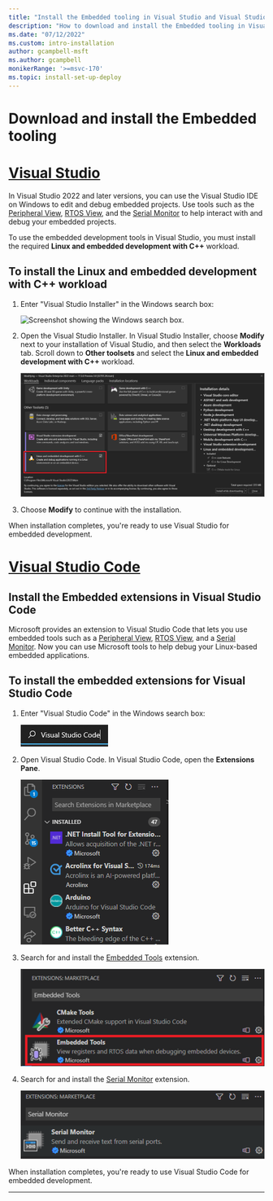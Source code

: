 ```yaml
---
title: "Install the Embedded tooling in Visual Studio and Visual Studio Code"
description: "How to download and install the Embedded tooling in Visual Studio and Visual Studio Code."
ms.date: "07/12/2022"
ms.custom: intro-installation
author: gcampbell-msft
ms.author: gcampbell
monikerRange: '>=msvc-170'
ms.topic: install-set-up-deploy
---
```


# Download and install the Embedded tooling

# [Visual Studio](#tab/visual-studio)

In Visual Studio 2022 and later versions, you can use the Visual Studio IDE on Windows to edit and debug embedded projects. Use tools such as the [Peripheral View](./peripheral-view.md), [RTOS View](./rtos-view.md), and the [Serial Monitor](./serial-monitor.md) to help interact with and debug your embedded projects.

To use the embedded development tools in Visual Studio, you must install the required **Linux and embedded development with C++** workload.

## To install the Linux and embedded development with C++ workload

1. Enter "Visual Studio Installer" in the Windows search box:

   ![Screenshot showing the Windows search box.](../linux/media/visual-studio-installer-search.png)

1. Open the Visual Studio Installer. In Visual Studio Installer, choose **Modify** next to your installation of Visual Studio, and then select the **Workloads** tab. Scroll down to **Other toolsets** and select the **Linux and embedded development with C++** workload.

   ![Screenshot showing the Visual C++ for Linux Development workload item in Visual Studio Installer.](media/linux-and-embedded-workload.png)

1. Choose **Modify** to continue with the installation.

When installation completes, you're ready to use Visual Studio for embedded development.

# [Visual Studio Code](#tab/visual-studio-code)

## Install the Embedded extensions in Visual Studio Code

Microsoft provides an extension to Visual Studio Code that lets you use embedded tools such as a [Peripheral View](./peripheral-view.md), [RTOS View](./rtos-view.md), and a [Serial Monitor](./serial-monitor.md). Now you can use Microsoft tools to help debug your Linux-based embedded applications.

## To install the embedded extensions for Visual Studio Code

1. Enter "Visual Studio Code" in the Windows search box:

    ![Search-Visual-Studio-Code](media/windows-search-vscode.png)

1. Open Visual Studio Code. In Visual Studio Code, open the **Extensions Pane**.

    ![Visual Studio Code Extensions Pane](media/extensions-pane.png)

1. Search for and install the [Embedded Tools](https://marketplace.visualstudio.com/items?itemName=ms-vscode.vscode-embedded-tools) extension.

    ![Embedded Tools extension](media/embedded-tools-extension.png)

1. Search for and install the [Serial Monitor](https://marketplace.visualstudio.com/items?itemName=ms-vscode.vscode-serial-monitor) extension.

    ![Serial Monitor extension](media/serial-monitor-extension.png)

When installation completes, you're ready to use Visual Studio Code for embedded development.

---
